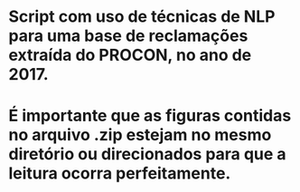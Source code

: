 # Script com uso de técnicas de NLP para uma base de reclamações extraída do PROCON, no ano de 2017.
# É importante que as figuras contidas no arquivo .zip estejam no mesmo diretório ou direcionados para que a leitura ocorra perfeitamente.

